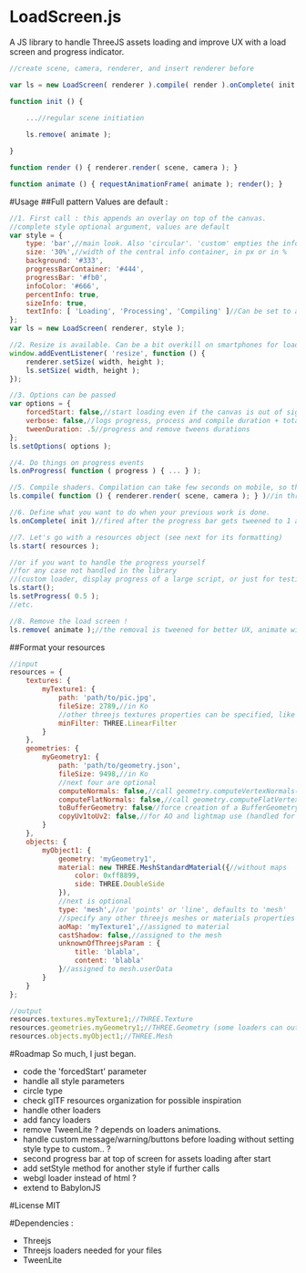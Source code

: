 # LoadScreen.js
A JS library to handle ThreeJS assets loading and improve UX with a load screen and progress indicator.
```js
//create scene, camera, renderer, and insert renderer before

var ls = new LoadScreen( renderer ).compile( render ).onComplete( init ).start( resources );

function init () {
    
    ...//regular scene initiation

    ls.remove( animate );

}

function render () { renderer.render( scene, camera ); }

function animate () { requestAnimationFrame( animate ); render(); }
```

#Usage
##Full pattern
Values are default :
```js
//1. First call : this appends an overlay on top of the canvas.
//complete style optional argument, values are default
var style = {
    type: 'bar',//main look. Also 'circular'. 'custom' empties the info container and lets you fill it
    size: '30%',//width of the central info container, in px or in %
    background: '#333',
    progressBarContainer: '#444',
    progressBar: '#fb0',
    infoColor: '#666',
    percentInfo: true,
    sizeInfo: true,
    textInfo: [ 'Loading', 'Processing', 'Compiling' ]//Can be set to a single string or to false
};
var ls = new LoadScreen( renderer, style );

//2. Resize is available. Can be a bit overkill on smartphones for loads < 5-6 seconds
window.addEventListener( 'resize', function () { 
	renderer.setSize( width, height ); 
	ls.setSize( width, height ); 
});

//3. Options can be passed
var options = {
    forcedStart: false,//start loading even if the canvas is out of sight (usually bad practice)
    verbose: false,//logs progress, process and compile duration + total load screen duration
    tweenDuration: .5//progress and remove tweens durations
};
ls.setOptions( options );

//4. Do things on progress events
ls.onProgress( function ( progress ) { ... } );

//5. Compile shaders. Compilation can take few seconds on mobile, so this can be important for UX
ls.compile( function () { renderer.render( scene, camera ); } )//in threejs materials compile in the render queue

//6. Define what you want to do when your previous work is done.
ls.onComplete( init )//fired after the progress bar gets tweened to 1 and after processing and compiling

//7. Let's go with a resources object (see next for its formatting)
ls.start( resources );

//or if you want to handle the progress yourself
//for any case not handled in the library
//(custom loader, display progress of a large script, or just for testing)
ls.start();
ls.setProgress( 0.5 );
//etc.

//8. Remove the load screen !
ls.remove( animate );//the removal is tweened for better UX, animate will be fired on completion.
```

##Format your resources
```js
//input
resources = {
    textures: {
        myTexture1: { 
            path: 'path/to/pic.jpg',
            fileSize: 2789,//in Ko
            //other threejs textures properties can be specified, like :
            minFilter: THREE.LinearFilter
        }
    },
    geometries: {
        myGeometry1: {
            path: 'path/to/geometry.json',
            fileSize: 9498,//in Ko
            //next four are optional
            computeNormals: false,//call geometry.computeVertexNormals()
            computeFlatNormals: false,//call geometry.computeFlatVertexNormals() (THREE.Geometry only)
            toBufferGeometry: false//force creation of a BufferGeometry
            copyUv1toUv2: false,//for AO and lightmap use (handled for THREE.BufferGeometry only)
        }
    },
    objects: {
        myObject1: {
            geometry: 'myGeometry1',
            material: new THREE.MeshStandardMaterial({//without maps
                color: 0xff8899, 
                side: THREE.DoubleSide 
            }),
            //next is optional
            type: 'mesh',//or 'points' or 'line', defaults to 'mesh'
            //specify any other threejs meshes or materials properties 
            aoMap: 'myTexture1',//assigned to material
            castShadow: false,//assigned to the mesh
            unknownOfThreejsParam : { 
                title: 'blabla', 
                content: 'blabla' 
            }//assigned to mesh.userData
        }
    }
};

//output
resources.textures.myTexture1;//THREE.Texture
resources.geometries.myGeometry1;//THREE.Geometry (some loaders can output a THREE.BufferGeometry)
resources.objects.myObject1;//THREE.Mesh
```

#Roadmap
So much, I just began.
* code the 'forcedStart' parameter
* handle all style parameters
* circle type
* check glTF resources organization for possible inspiration
* handle other loaders
* add fancy loaders
* remove TweenLite ? depends on loaders animations.
* handle custom message/warning/buttons before loading without setting style type to custom.. ?
* second progress bar at top of screen for assets loading after start
* add setStyle method for another style if further calls
* webgl loader instead of html ?
* extend to BabylonJS

#License
MIT

#Dependencies : 
* Threejs
* Threejs loaders needed for your files
* TweenLite
